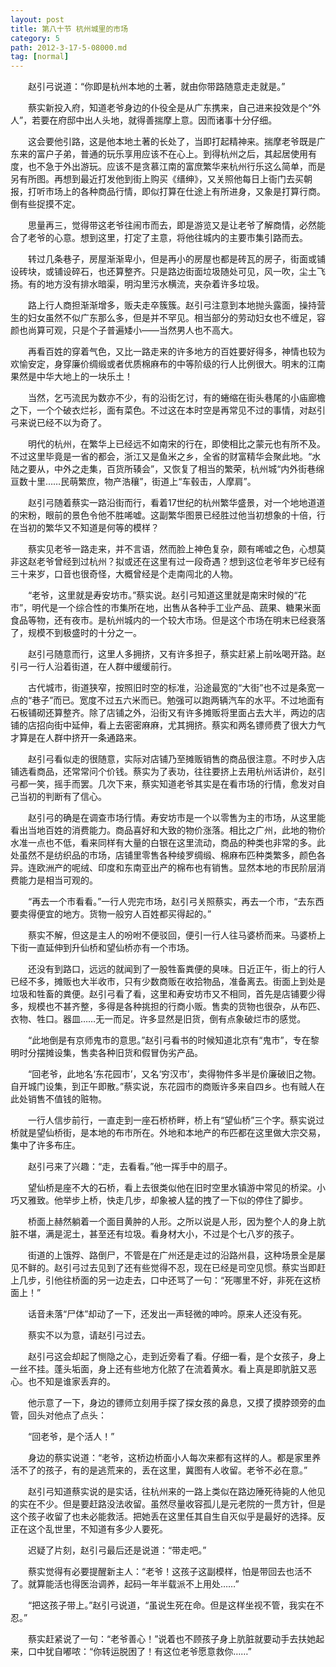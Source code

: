 ```yaml
---
layout: post
title: 第八十节 杭州城里的市场
category: 5
path: 2012-3-17-5-08000.md
tag: [normal]
---
```


　　赵引弓说道：“你即是杭州本地的土著，就由你带路随意走走就是。”

　　蔡实新投入府，知道老爷身边的仆役全是从广东携来，自己进来投效是个“外人”，若要在府邸中出人头地，就得善揣摩上意。因而诸事十分仔细。

　　这会要他引路，这是他本地土著的长处了，当即打起精神来。揣摩老爷既是广东来的富户子弟，普通的玩乐享用应该不在心上。到得杭州之后，其起居使用有度，也不急于外出游玩。应该不是贪慕江南的富庶繁华来杭州行乐这么简单，而是另有所图。再想到最近打发他到街上购买《缙绅》，又关照他每日上衙门去买朝报，打听市场上的各种商品行情，即似打算在仕途上有所进身，又象是打算行商。倒有些捉摸不定。

　　思量再三，觉得带这老爷往闹市而去，即是游览又是让老爷了解商情，必然能合了老爷的心意。想到这里，打定了主意，将他往城内的主要市集引路而去。

　　转过几条巷子，房屋渐渐卑小，但是再小的房屋也都是砖瓦的房子，街面或铺设砖块，或铺设碎石，也还算整齐。只是路边街面垃圾随处可见，风一吹，尘土飞扬。有的地方没有排水暗渠，明沟里污水横流，夹杂着许多垃圾。

　　路上行人商担渐渐增多，贩夫走卒簇簇。赵引弓注意到本地抛头露面，操持营生的妇女虽然不似广东那么多，但是并不罕见。相当部分的劳动妇女也不缠足，容颜也尚算可观，只是个子普遍矮小——当然男人也不高大。

　　再看百姓的穿着气色，又比一路走来的许多地方的百姓要好得多，神情也较为欢愉安定，身穿廉价绸缎或者优质棉麻布的中等阶级的行人比例很大。明末的江南果然是中华大地上的一块乐土！

　　当然，乞丐流民为数亦不少，有的沿街乞讨，有的蜷缩在街头巷尾的小庙廊檐之下，一个个破衣烂衫，面有菜色。不过这在本时空是再常见不过的事情，对赵引弓来说已经不以为奇了。

　　明代的杭州，在繁华上已经远不如南宋的行在，即使相比之蒙元也有所不及。不过这里毕竟是一省的都会，浙江又是鱼米之乡，全省的财富精华会聚此地。“水陆之要从，中外之走集，百货所辏会”，又恢复了相当的繁荣，杭州城“内外街巷绵亘数十里……民萌繁庶，物产浩穰”，街道上“车毂击，人摩肩”。

　　赵引弓随着蔡实一路沿街而行，看着17世纪的杭州繁华盛景，对一个地地道道的宋粉，眼前的景色令他不胜唏嘘。这副繁华图景已经胜过他当初想象的十倍，行在当初的繁华又不知道是何等的模样？

　　蔡实见老爷一路走来，并不言语，然而脸上神色复杂，颇有唏嘘之色，心想莫非这赵老爷曾经到过杭州？拟或还在这里有过一段奇遇？想到这位老爷年岁已经有三十来岁，口音也很奇怪，大概曾经是个走南闯北的人物。

　　“老爷，这里就是寿安坊市。”蔡实说。赵引弓知道这里就是南宋时候的“花市”，明代是一个综合性的市集所在地，出售从各种手工业产品、蔬果、糖果米面食品等物，还有夜市。是杭州城内的一个较大市场。但是这个市场在明末已经衰落了，规模不到极盛时的十分之一。

　　赵引弓随意而行，这里人多拥挤，又有许多担子，蔡实赶紧上前吆喝开路。赵引弓一行人沿着街道，在人群中缓缓前行。

　　古代城市，街道狭窄，按照旧时空的标准，沿途最宽的“大街”也不过是条宽一点的“巷子”而已。宽度不过五六米而已。勉强可以跑两辆汽车的水平。不过地面有石板铺砌还算整齐。除了店铺之外，沿街又有许多摊贩将里面占去大半，两边的店铺的店招向街中延伸，看上去密密麻麻，尤其拥挤。蔡实和两名镖师费了很大力气才算是在人群中挤开一条通路来。

　　赵引弓看似走的很随意，实际对店铺乃至摊贩销售的商品很注意。不时步入店铺选看商品，还常常问个价钱。蔡实为了表功，往往要挤上去用杭州话讲价，赵引弓都一笑，摇手而罢。几次下来，蔡实知道老爷其实是在看市场的行情，愈发对自己当初的判断有了信心。

　　赵引弓的确是在调查市场行情。寿安坊市是一个以零售为主的市场，从这里能看出当地百姓的消费能力。商品喜好和大致的物价涨落。相比之广州，此地的物价水准一点也不低，看来同样有大量的白银在这里流动，商品的种类也非常的多。此处虽然不是纺织品的市场，店铺里零售各种绫罗绸缎、棉麻布匹种类繁多，颜色各异。连欧洲产的呢绒、印度和东南亚出产的棉布也有销售。显然本地的市民阶层消费能力是相当可观的。

　　“再去一个市看看。”一行人兜完市场，赵引弓关照蔡实，再去一个市，“去东西要卖得便宜的地方。货物一般穷人百姓都买得起的。”

　　蔡实不解，但这是主人的吩咐不便驳回，便引一行人往马婆桥而来。马婆桥上下街一直延伸到升仙桥和望仙桥亦有一个市场。

　　还没有到路口，远远的就闻到了一股牲畜粪便的臭味。日近正午，街上的行人已经不多，摊贩也大半收市，只有少数商贩在收拾物品，准备离去。街面上到处是垃圾和牲畜的粪便。赵引弓看了看，这里和寿安坊市又不相同，首先是店铺要少得多，规模也不甚齐整，多得是各种挑担的行商小贩。售卖的货物也很杂，从布匹、衣物、牲口。器皿……无一而足。许多显然是旧货，倒有点象破烂市的感觉。

　　“此地倒是有京师鬼市的意思。”赵引弓看书的时候知道北京有“鬼市”，专在黎明时分摆摊设集，售卖各种旧货和假冒伪劣产品。

　　“回老爷，此地名‘东花园市’，又名‘穷汉市’，卖得物件多半是价廉破旧之物。自开城门设集，到正午即散。”蔡实说，东花园市的商贩许多来自四乡。也有贼人在此处销售不值钱的赃物。

　　一行人信步前行，一直走到一座石桥桥畔，桥上有“望仙桥”三个字。蔡实说过桥就是望仙桥街，是本地的布市所在。外地和本地产的布匹都在这里做大宗交易，集中了许多布庄。

　　赵引弓来了兴趣：“走，去看看。”他一挥手中的扇子。

　　望仙桥是座不大的石桥，看上去很类似他在旧时空里水镇游中常见的桥梁。小巧又雅致。他举步上桥，快走几步，却象被人猛的拽了一下似的停住了脚步。

　　桥面上赫然躺着一个面目黄肿的人形。之所以说是人形，因为整个人的身上肮脏不堪，满是泥土，甚至还有垃圾。看身材大小，不过是个七八岁的孩子。

　　街道的上饿殍、路倒尸，不管是在广州还是走过的沿路州县，这种场景全是屡见不鲜的。赵引弓过去见到了还有些觉得不忍，现在已经是司空见惯。蔡实当即赶上几步，引他往桥面的另一边走去，口中还骂了一句：“死哪里不好，非死在这桥面上！”

　　话音未落“尸体”却动了一下，还发出一声轻微的呻吟。原来人还没有死。

　　蔡实不以为意，请赵引弓过去。

　　赵引弓这会却起了恻隐之心，走到近旁看了看。仔细一看，是个女孩子，身上一丝不挂。蓬头垢面，身上还有些地方化脓了在流着黄水。看上真是即肮脏又恶心。也不知是谁家丢弃的。

　　他示意了一下，身边的镖师立刻用手探了探女孩的鼻息，又摸了摸脖颈旁的血管，回头对他点了点头：

　　“回老爷，是个活人！”

　　身边的蔡实说道：“老爷，这桥边桥面小人每次来都有这样的人。都是家里养活不了的孩子，有的是逃荒来的，丢在这里，冀图有人收留。老爷不必在意。”

　　赵引弓知道蔡实说的是实话，往杭州来的一路上类似在路边陲死待毙的人他见的实在不少。但是要赶路没法收留。虽然尽量收容孤儿是元老院的一贯方针，但是这个孩子收留了也未必能救活。把她丢在这里任其自生自灭似乎是最好的选择。反正在这个乱世里，不知道有多少人要死。

　　迟疑了片刻，赵引弓最后还是说道：“带走吧。”

　　蔡实觉得有必要提醒新主人：“老爷！这孩子这副模样，怕是带回去也活不了。就算能活也得医治调养，起码一年半载派不上用处……”

　　“把这孩子带上。”赵引弓说道，“虽说生死在命。但是这样坐视不管，我实在不忍。”

　　蔡实赶紧说了一句：“老爷善心！”说着也不顾孩子身上肮脏就要动手去扶她起来，口中犹自嘟哝：“你转运脱困了！有这位老爷愿意救你……”
